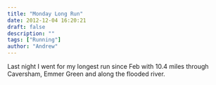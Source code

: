 ```yaml
---
title: "Monday Long Run"
date: 2012-12-04 16:20:21
draft: false
description: ""
tags: ["Running"]
author: "Andrew"
---
```


Last night I went for my longest run since Feb with 10.4 miles through Caversham, Emmer Green and along the flooded river.
